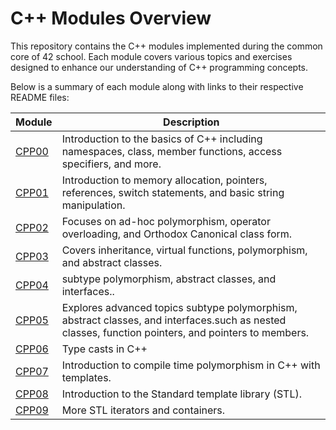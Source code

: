 # C++ Modules Overview

This repository contains the C++ modules implemented during the common core of 42 school. Each module covers various topics and exercises designed to enhance our understanding of C++ programming concepts.

Below is a summary of each module along with links to their respective README files:

| Module | Description |
| ------ | ----------- |
| [CPP00](./CPP00/README.md) | Introduction to the basics of C++ including namespaces, class, member functions, access specifiers, and more. |
| [CPP01](./CPP01/README.md) | Introduction to memory allocation, pointers, references, switch statements, and basic string manipulation. |
| [CPP02](./CPP02/README.md) | Focuses on ad-hoc polymorphism, operator overloading, and Orthodox Canonical class form. |read
| [CPP03](./CPP03/README.md) | Covers inheritance, virtual functions, polymorphism, and abstract classes. |
| [CPP04](./CPP04/README.md) | subtype polymorphism, abstract classes, and interfaces.. |
| [CPP05](./CPP05/README.md) | Explores advanced topics subtype polymorphism, abstract classes, and interfaces.such as nested classes, function pointers, and pointers to members. |
| [CPP06](./CPP06/README.md) | Type casts in C++ |
| [CPP07](./CPP07/README.md) | Introduction to compile time polymorphism in C++ with templates. |
| [CPP08](./CPP08/README.md) | Introduction to the Standard template library (STL). |
| [CPP09](./CPP09/README.md) | More STL iterators and containers. |

